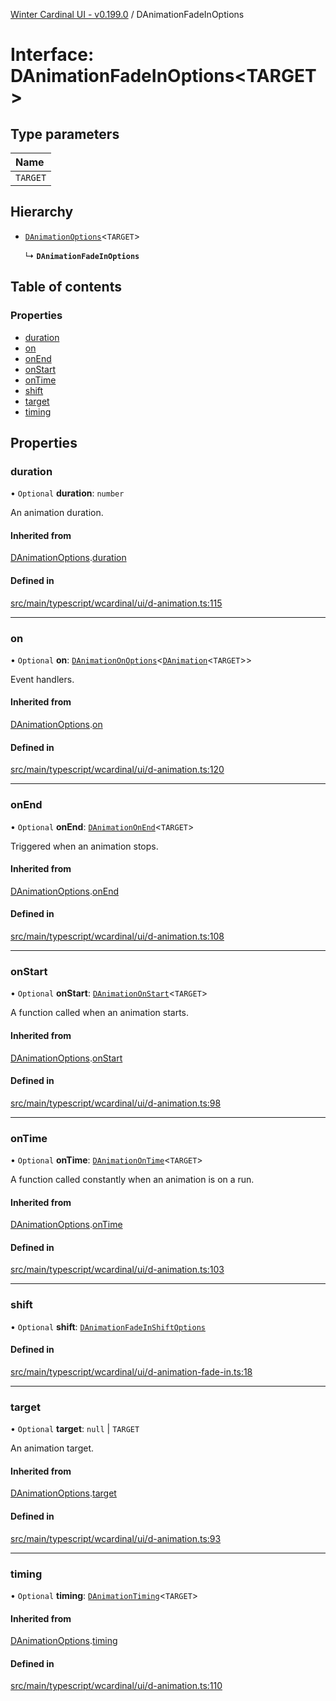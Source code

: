[Winter Cardinal UI - v0.199.0](../index.md) / DAnimationFadeInOptions

# Interface: DAnimationFadeInOptions<TARGET\>

## Type parameters

| Name |
| :------ |
| `TARGET` |

## Hierarchy

- [`DAnimationOptions`](DAnimationOptions.md)<`TARGET`\>

  ↳ **`DAnimationFadeInOptions`**

## Table of contents

### Properties

- [duration](DAnimationFadeInOptions.md#duration)
- [on](DAnimationFadeInOptions.md#on)
- [onEnd](DAnimationFadeInOptions.md#onend)
- [onStart](DAnimationFadeInOptions.md#onstart)
- [onTime](DAnimationFadeInOptions.md#ontime)
- [shift](DAnimationFadeInOptions.md#shift)
- [target](DAnimationFadeInOptions.md#target)
- [timing](DAnimationFadeInOptions.md#timing)

## Properties

### duration

• `Optional` **duration**: `number`

An animation duration.

#### Inherited from

[DAnimationOptions](DAnimationOptions.md).[duration](DAnimationOptions.md#duration)

#### Defined in

[src/main/typescript/wcardinal/ui/d-animation.ts:115](https://github.com/winter-cardinal/winter-cardinal-ui/blob/v0.199.0/src/main/typescript/wcardinal/ui/d-animation.ts#L115)

___

### on

• `Optional` **on**: [`DAnimationOnOptions`](DAnimationOnOptions.md)<[`DAnimation`](DAnimation.md)<`TARGET`\>\>

Event handlers.

#### Inherited from

[DAnimationOptions](DAnimationOptions.md).[on](DAnimationOptions.md#on)

#### Defined in

[src/main/typescript/wcardinal/ui/d-animation.ts:120](https://github.com/winter-cardinal/winter-cardinal-ui/blob/v0.199.0/src/main/typescript/wcardinal/ui/d-animation.ts#L120)

___

### onEnd

• `Optional` **onEnd**: [`DAnimationOnEnd`](../index.md#danimationonend)<`TARGET`\>

Triggered when an animation stops.

#### Inherited from

[DAnimationOptions](DAnimationOptions.md).[onEnd](DAnimationOptions.md#onend)

#### Defined in

[src/main/typescript/wcardinal/ui/d-animation.ts:108](https://github.com/winter-cardinal/winter-cardinal-ui/blob/v0.199.0/src/main/typescript/wcardinal/ui/d-animation.ts#L108)

___

### onStart

• `Optional` **onStart**: [`DAnimationOnStart`](../index.md#danimationonstart)<`TARGET`\>

A function called when an animation starts.

#### Inherited from

[DAnimationOptions](DAnimationOptions.md).[onStart](DAnimationOptions.md#onstart)

#### Defined in

[src/main/typescript/wcardinal/ui/d-animation.ts:98](https://github.com/winter-cardinal/winter-cardinal-ui/blob/v0.199.0/src/main/typescript/wcardinal/ui/d-animation.ts#L98)

___

### onTime

• `Optional` **onTime**: [`DAnimationOnTime`](../index.md#danimationontime)<`TARGET`\>

A function called constantly when an animation is on a run.

#### Inherited from

[DAnimationOptions](DAnimationOptions.md).[onTime](DAnimationOptions.md#ontime)

#### Defined in

[src/main/typescript/wcardinal/ui/d-animation.ts:103](https://github.com/winter-cardinal/winter-cardinal-ui/blob/v0.199.0/src/main/typescript/wcardinal/ui/d-animation.ts#L103)

___

### shift

• `Optional` **shift**: [`DAnimationFadeInShiftOptions`](DAnimationFadeInShiftOptions.md)

#### Defined in

[src/main/typescript/wcardinal/ui/d-animation-fade-in.ts:18](https://github.com/winter-cardinal/winter-cardinal-ui/blob/v0.199.0/src/main/typescript/wcardinal/ui/d-animation-fade-in.ts#L18)

___

### target

• `Optional` **target**: ``null`` \| `TARGET`

An animation target.

#### Inherited from

[DAnimationOptions](DAnimationOptions.md).[target](DAnimationOptions.md#target)

#### Defined in

[src/main/typescript/wcardinal/ui/d-animation.ts:93](https://github.com/winter-cardinal/winter-cardinal-ui/blob/v0.199.0/src/main/typescript/wcardinal/ui/d-animation.ts#L93)

___

### timing

• `Optional` **timing**: [`DAnimationTiming`](../index.md#danimationtiming)<`TARGET`\>

#### Inherited from

[DAnimationOptions](DAnimationOptions.md).[timing](DAnimationOptions.md#timing)

#### Defined in

[src/main/typescript/wcardinal/ui/d-animation.ts:110](https://github.com/winter-cardinal/winter-cardinal-ui/blob/v0.199.0/src/main/typescript/wcardinal/ui/d-animation.ts#L110)
